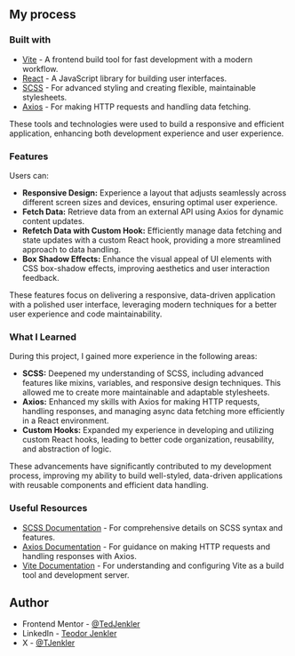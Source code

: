 

## My process

### Built with

- [Vite](https://vitejs.dev/) - A frontend build tool for fast development with a modern workflow.
- [React](https://reactjs.org/) - A JavaScript library for building user interfaces.
- [SCSS](https://sass-lang.com/documentation) - For advanced styling and creating flexible, maintainable stylesheets.
- [Axios](https://axios-http.com/docs/intro) - For making HTTP requests and handling data fetching.

These tools and technologies were used to build a responsive and efficient application, enhancing both development experience and user experience.

### Features

Users can:

- **Responsive Design:** Experience a layout that adjusts seamlessly across different screen sizes and devices, ensuring optimal user experience.
- **Fetch Data:** Retrieve data from an external API using Axios for dynamic content updates.
- **Refetch Data with Custom Hook:** Efficiently manage data fetching and state updates with a custom React hook, providing a more streamlined approach to data handling.
- **Box Shadow Effects:** Enhance the visual appeal of UI elements with CSS box-shadow effects, improving aesthetics and user interaction feedback.

These features focus on delivering a responsive, data-driven application with a polished user interface, leveraging modern techniques for a better user experience and code maintainability.

### What I Learned

During this project, I gained more experience in the following areas:

- **SCSS:** Deepened my understanding of SCSS, including advanced features like mixins, variables, and responsive design techniques. This allowed me to create more maintainable and adaptable stylesheets.
- **Axios:** Enhanced my skills with Axios for making HTTP requests, handling responses, and managing async data fetching more efficiently in a React environment.
- **Custom Hooks:** Expanded my experience in developing and utilizing custom React hooks, leading to better code organization, reusability, and abstraction of logic.

These advancements have significantly contributed to my development process, improving my ability to build well-styled, data-driven applications with reusable components and efficient data handling.

### Useful Resources

- [SCSS Documentation](https://sass-lang.com/documentation) - For comprehensive details on SCSS syntax and features.
- [Axios Documentation](https://axios-http.com/docs/intro) - For guidance on making HTTP requests and handling responses with Axios.
- [Vite Documentation](https://vitejs.dev/) - For understanding and configuring Vite as a build tool and development server.

## Author

- Frontend Mentor - [@TedJenkler](https://www.frontendmentor.io/profile/TedJenkler)
- LinkedIn - [Teodor Jenkler](https://www.linkedin.com/in/tedjenklerwebdeveloper/)
- X - [@TJenkler](https://x.com/TJenkler)